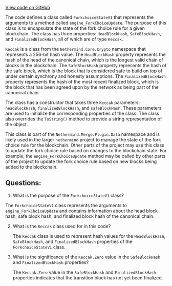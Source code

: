 [View code on GitHub](https://github.com/nethermindeth/nethermind/Nethermind.Merge.Plugin/Data/ForkchoiceStateV1.cs)

The code defines a class called `ForkchoiceStateV1` that represents the arguments to a method called `engine_ForkChoiceUpdate`. The purpose of this class is to encapsulate the state of the fork choice rule for a given blockchain. The class has three properties: `HeadBlockHash`, `SafeBlockHash`, and `FinalizedBlockHash`, all of which are of type `Keccak`. 

`Keccak` is a class from the `Nethermind.Core.Crypto` namespace that represents a 256-bit hash value. The `HeadBlockHash` property represents the hash of the head of the canonical chain, which is the longest valid chain of blocks in the blockchain. The `SafeBlockHash` property represents the hash of the safe block, which is the block that is considered safe to build on top of under certain synchrony and honesty assumptions. The `FinalizedBlockHash` property represents the hash of the most recent finalized block, which is the block that has been agreed upon by the network as being part of the canonical chain.

The class has a constructor that takes three `Keccak` parameters: `headBlockHash`, `finalizedBlockHash`, and `safeBlockHash`. These parameters are used to initialize the corresponding properties of the class. The class also overrides the `ToString()` method to provide a string representation of the object.

This class is part of the `Nethermind.Merge.Plugin.Data` namespace and is likely used in the larger `nethermind` project to manage the state of the fork choice rule for the blockchain. Other parts of the project may use this class to update the fork choice rule based on changes to the blockchain state. For example, the `engine_ForkChoiceUpdate` method may be called by other parts of the project to update the fork choice rule based on new blocks being added to the blockchain.
## Questions: 
 1. What is the purpose of the `ForkchoiceStateV1` class?
   
   The `ForkchoiceStateV1` class represents the arguments to `engine_ForkChoiceUpdate` and contains information about the head block hash, safe block hash, and finalized block hash of the canonical chain.

2. What is the `Keccak` class used for in this code?
   
   The `Keccak` class is used to represent hash values for the `HeadBlockHash`, `SafeBlockHash`, and `FinalizedBlockHash` properties of the `ForkchoiceStateV1` class.

3. What is the significance of the `Keccak.Zero` value in the `SafeBlockHash` and `FinalizedBlockHash` properties?
   
   The `Keccak.Zero` value in the `SafeBlockHash` and `FinalizedBlockHash` properties indicates that the transition block has not yet been finalized.